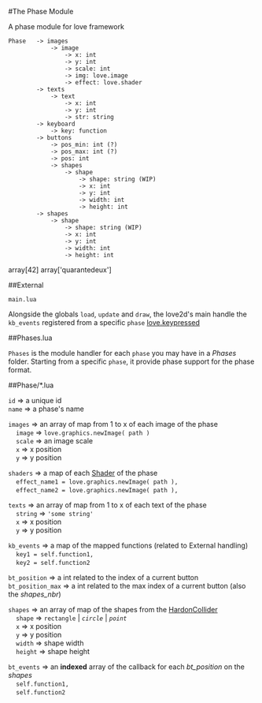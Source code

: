 #The Phase Module

A phase module for love framework

```
Phase	-> images
			-> image
				-> x: int
				-> y: int
				-> scale: int
				-> img: love.image
				-> effect: love.shader
		-> texts
			-> text
				-> x: int
				-> y: int
				-> str: string
		-> keyboard
			-> key: function
		-> buttons
			-> pos_min: int (?)
			-> pos_max: int (?)
			-> pos: int
			-> shapes
				-> shape
					-> shape: string (WIP)
					-> x: int
					-> y: int
					-> width: int
					-> height: int
		-> shapes
			-> shape
				-> shape: string (WIP)
				-> x: int
				-> y: int
				-> width: int
				-> height: int
```
array[42]
array['quarantedeux']

[0]: 'zero'
[1]: 'un'
['un']: 'deux'
['deux']: 1

##External

`main.lua`

Alongside the globals `load`, `update` and `draw`, the love2d's main handle the `kb_events` registered from a specific `phase` [love.keypressed](http://www.love2d.org/wiki/love.keypressed)

##Phases.lua

`Phases` is the module handler for each `phase` you may have in a _Phases_ folder. Starting from a specific `phase`, it provide phase support for the phase format.

##Phase/*.lua

`id` => a unique id<br>
`name` => a phase's name<br>

`images` => an array of map from 1 to x of each image of the phase<br>
&#160;&#160;&#160;&#160;`image` => `love.graphics.newImage( path )`<br>
&#160;&#160;&#160;&#160;`scale` => an image scale<br>
&#160;&#160;&#160;&#160;`x` => x position<br>
&#160;&#160;&#160;&#160;`y` => y position<br>

`shaders` => a map of each [Shader](https://www.love2d.org/wiki/Shader) of the phase<br>
&#160;&#160;&#160;&#160;`effect_name1 = love.graphics.newImage( path ),`<br>
&#160;&#160;&#160;&#160;`effect_name2 = love.graphics.newImage( path ),`<br>

`texts` => an array of map from 1 to x of each text of the phase<br>
&#160;&#160;&#160;&#160;`string` => `'some string'`<br>
&#160;&#160;&#160;&#160;`x` => x position<br>
&#160;&#160;&#160;&#160;`y` => y position<br>

`kb_events` => a map of the mapped functions (related to External handling)<br>
&#160;&#160;&#160;&#160;`key1 = self.function1,`<br>
&#160;&#160;&#160;&#160;`key2 = self.function2`<br>

`bt_position` => a int related to the index of a current button<br>
`bt_position_max` => a int related to the max index of a current button (also the *shapes_nbr*)<br>

`shapes` => an array of map of the shapes from the [HardonCollider](https://github.com/vrld/HardonCollider)<br>
&#160;&#160;&#160;&#160;`shape` => `rectangle` | _`circle`_ | _`point`_<br>
&#160;&#160;&#160;&#160;`x` => x position<br>
&#160;&#160;&#160;&#160;`y` => y position<br>
&#160;&#160;&#160;&#160;`width` => shape width<br>
&#160;&#160;&#160;&#160;`height` => shape height<br>

`bt_events` => an **indexed** array of the callback for each *bt_position* on the _shapes_<br>
&#160;&#160;&#160;&#160;`self.function1,`<br>
&#160;&#160;&#160;&#160;`self.function2`<br>
